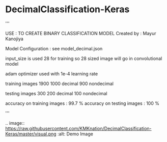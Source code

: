 # DecimalClassification-Keras

'''

USE : TO CREATE BINARY CLASSIFICATION MODEL
Created by : Mayur Kanojiya

Model Configuration :
 see model_decimal.json

input_size is used 28 for training so 28 sized image will go in convolutional model

adam optimizer used with 1e-4 learning rate

training images 1900
1000 decimal 900 nondecimal

testing images 300
200 decimal 100 nondecimal

accuracy on training images : 99.7 %
accuracy on testing images : 100 %

'''

.. image:: https://raw.githubusercontent.com/KMKnation/DecimalClassification-Keras/master/visual.png
     :alt: Demo Image
